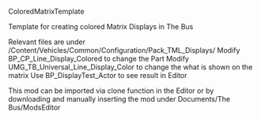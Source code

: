 ColoredMatrixTemplate

Template for creating colored Matrix Displays in The Bus


Relevant files are under /Content/Vehicles/Common/Configuration/Pack_TML_Displays/
Modify BP_CP_Line_Display_Colored to change the Part
Modify UMG_TB_Universal_Line_Display_Color to change the what is shown on the matrix
Use BP_DisplayTest_Actor to see result in Editor

This mod can be imported via clone function in the Editor or by downloading and manually inserting the mod under Documents/The Bus/ModsEditor
